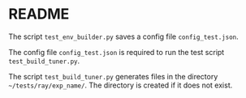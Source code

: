 # README

The script `test_env_builder.py` saves a config file `config_test.json`.

The config file `config_test.json` is required to run the test script `test_build_tuner.py`.

The script `test_build_tuner.py` generates files in the directory `~/tests/ray/exp_name/`. The directory is created if it does not exist.